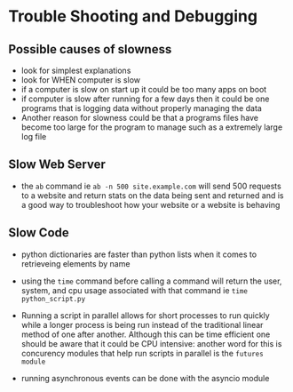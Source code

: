 # Trouble Shooting and Debugging


## Possible causes of slowness
- look for simplest explanations
- look for WHEN computer is slow
- if a computer is slow on start up it could be too many apps on boot
- if computer is slow after running for a few days then it could be one programs that is logging data without properly managing the data
- Another reason for slowness could be that a programs files have become too large for the program to manage such as a extremely large log file

## Slow Web Server
- the `ab` command ie `ab -n 500 site.example.com` will send 500 requests to a website and return stats on the data being sent and returned and is a good way to troubleshoot how your website or a website is behaving

## Slow Code
- python dictionaries are faster than python lists when it comes to retrieveing elements by name

- using the `time` command before calling a command will return the user, system, and cpu usage associated with that command ie `time python_script.py`

- Running a script in parallel allows for short processes to run quickly while a longer process is being run instead of the traditional linear method of one after another. Although this can be time efficient one should be aware that it could be CPU intensive: another word for this is concurency modules that help run scripts in parallel is the `futures module`

- running asynchronous events can be done with the asyncio module


